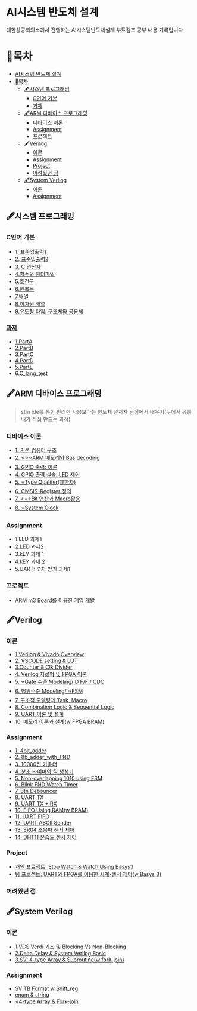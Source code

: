 # AI시스템 반도체 설계
대한상공회의소에서 진행하는 AI시스템반도체설계 부트캠프 공부 내용 기록입니다

# 📖목차
- [AI시스템 반도체 설계](#ai시스템-반도체-설계)
- [📖목차](#목차)
	- [🖋️시스템 프로그래밍](#️시스템-프로그래밍)
		- [C언어 기본](#c언어-기본)
		- [과제](#과제)
	- [🖋️ARM 디바이스 프로그래밍](#️arm-디바이스-프로그래밍)
		- [디바이스 이론](#디바이스-이론)
		- [Assignment](#assignment)
		- [프로젝트](#프로젝트)
	- [🖋️Verilog](#️verilog)
		- [이론](#이론)
		- [Assignment](#assignment-1)
		- [Project](#project)
		- [어려웠던 점](#어려웠던-점)
	- [🖋️System Verilog](#️system-verilog)
		- [이론](#이론-1)
		- [Assignment](#assignment-2)



## 🖋️시스템 프로그래밍
### C언어 기본
- [1. 표준입출력1](https://github.com/drgn88/ai-btcamp-TIL/blob/main/%EC%8B%9C%EC%8A%A4%ED%85%9C%ED%94%84%EB%A1%9C%EA%B7%B8%EB%9E%98%EB%B0%8D/1.%ED%91%9C%EC%A4%80%EC%9E%85%EC%B6%9C%EB%A0%A51.md)
- [2. 표준입출력2](https://github.com/drgn88/ai-btcamp-TIL/blob/main/%EC%8B%9C%EC%8A%A4%ED%85%9C%ED%94%84%EB%A1%9C%EA%B7%B8%EB%9E%98%EB%B0%8D/2.%ED%91%9C%EC%A4%80%EC%9E%85%EC%B6%9C%EB%A0%A52.md)
- [3. C 연산자](https://github.com/drgn88/ai-btcamp-TIL/blob/main/%EC%8B%9C%EC%8A%A4%ED%85%9C%ED%94%84%EB%A1%9C%EA%B7%B8%EB%9E%98%EB%B0%8D/3.%EC%97%B0%EC%82%B0%EC%9E%90.md)
- [4.함수와 헤더파일](https://github.com/drgn88/ai-btcamp-TIL/blob/main/%EC%8B%9C%EC%8A%A4%ED%85%9C%ED%94%84%EB%A1%9C%EA%B7%B8%EB%9E%98%EB%B0%8D/4.%ED%95%A8%EC%88%98%EC%99%80%20%ED%97%A4%EB%8D%94%ED%8C%8C%EC%9D%BC.md)
- [5.조건문](https://github.com/drgn88/ai-btcamp-TIL/blob/main/%EC%8B%9C%EC%8A%A4%ED%85%9C%ED%94%84%EB%A1%9C%EA%B7%B8%EB%9E%98%EB%B0%8D/5.%EC%A1%B0%EA%B1%B4%EB%AC%B8(if%2C%20switch-case).md)
- [6.반복문](https://github.com/drgn88/ai-btcamp-TIL/blob/main/%EC%8B%9C%EC%8A%A4%ED%85%9C%ED%94%84%EB%A1%9C%EA%B7%B8%EB%9E%98%EB%B0%8D/6.%EB%B0%98%EB%B3%B5%EB%AC%B8(for%2C%20while).md)
- [7.배열](https://github.com/drgn88/ai-btcamp-TIL/blob/main/%EC%8B%9C%EC%8A%A4%ED%85%9C%ED%94%84%EB%A1%9C%EA%B7%B8%EB%9E%98%EB%B0%8D/7.%EB%B0%B0%EC%97%B4.md)
- [8.이차원 배열](https://github.com/drgn88/ai-btcamp-TIL/blob/main/%EC%8B%9C%EC%8A%A4%ED%85%9C%ED%94%84%EB%A1%9C%EA%B7%B8%EB%9E%98%EB%B0%8D/8.%EC%9D%B4%EC%B0%A8%EC%9B%90%EB%B0%B0%EC%97%B4.md#%EC%9D%B4%EC%B0%A8%EC%9B%90-%EB%B0%B0%EC%97%B4%EC%9D%98-%EA%B5%AC%EC%A1%B0)
- [9.유도형 타입: 구조체와 공용체](https://github.com/drgn88/ai-btcamp-TIL/blob/main/%EC%8B%9C%EC%8A%A4%ED%85%9C%ED%94%84%EB%A1%9C%EA%B7%B8%EB%9E%98%EB%B0%8D/9.%EC%9C%A0%EB%8F%84%ED%98%95%20%ED%83%80%EC%9E%85.md)

### [과제](https://github.com/drgn88/ai-btcamp-TIL/tree/main/%EC%8B%9C%EC%8A%A4%ED%85%9C%ED%94%84%EB%A1%9C%EA%B7%B8%EB%9E%98%EB%B0%8D/%EA%B3%BC%EC%A0%9C)
- [1.PartA](https://github.com/drgn88/ai-btcamp-TIL/tree/main/%EC%8B%9C%EC%8A%A4%ED%85%9C%ED%94%84%EB%A1%9C%EA%B7%B8%EB%9E%98%EB%B0%8D/%EA%B3%BC%EC%A0%9C/PartA)
- [2.PartB](https://github.com/drgn88/ai-btcamp-TIL/tree/main/%EC%8B%9C%EC%8A%A4%ED%85%9C%ED%94%84%EB%A1%9C%EA%B7%B8%EB%9E%98%EB%B0%8D/%EA%B3%BC%EC%A0%9C/PartB)
- [3.PartC](https://github.com/drgn88/ai-btcamp-TIL/tree/main/%EC%8B%9C%EC%8A%A4%ED%85%9C%ED%94%84%EB%A1%9C%EA%B7%B8%EB%9E%98%EB%B0%8D/%EA%B3%BC%EC%A0%9C/PartC)
- [4.PartD](https://github.com/drgn88/ai-btcamp-TIL/blob/main/%EC%8B%9C%EC%8A%A4%ED%85%9C%ED%94%84%EB%A1%9C%EA%B7%B8%EB%9E%98%EB%B0%8D/%EA%B3%BC%EC%A0%9C/PartD/solve_D.c)
- [5.PartE](https://github.com/drgn88/ai-btcamp-TIL/tree/main/%EC%8B%9C%EC%8A%A4%ED%85%9C%ED%94%84%EB%A1%9C%EA%B7%B8%EB%9E%98%EB%B0%8D/%EA%B3%BC%EC%A0%9C/PartE)
- [6.C_lang_test](https://github.com/drgn88/ai-btcamp-TIL/blob/main/%EC%8B%9C%EC%8A%A4%ED%85%9C%ED%94%84%EB%A1%9C%EA%B7%B8%EB%9E%98%EB%B0%8D/%EA%B3%BC%EC%A0%9C/C_level_test/c_lang_test.c)

## 🖋️ARM 디바이스 프로그래밍
> stm ide를 통한 편리한 사용보다는 반도체 설계자 관점에서 배우기(무에서 유를 내가 직접 만드는 과정)
### 디바이스 이론
- [1. 기본 컴퓨터 구조](https://github.com/drgn88/ai-btcamp-TIL/blob/main/ARM%20%EB%94%94%EB%B0%94%EC%9D%B4%EC%8A%A4%20%ED%94%84%EB%A1%9C%EA%B7%B8%EB%9E%98%EB%B0%8D/1.%EA%B8%B0%EB%B3%B8_%EC%BB%B4%ED%93%A8%ED%84%B0%EA%B5%AC%EC%A1%B0.md)
- [2. ⭐⭐⭐ARM 메모리와 Bus decoding](https://github.com/drgn88/ai-btcamp-TIL/blob/main/ARM%20%EB%94%94%EB%B0%94%EC%9D%B4%EC%8A%A4%20%ED%94%84%EB%A1%9C%EA%B7%B8%EB%9E%98%EB%B0%8D/2.ARM%20%EB%A9%94%EB%AA%A8%EB%A6%AC%EC%99%80%20Bus%20decoding.md#1-%EB%B0%98%EB%8F%84%EC%B2%B4-%EB%A9%94%EB%AA%A8%EB%A6%AC-%EB%B6%84%EC%84%9D)
- [3. GPIO 출력: 이론](https://github.com/drgn88/ai-btcamp-TIL/blob/main/ARM%20%EB%94%94%EB%B0%94%EC%9D%B4%EC%8A%A4%20%ED%94%84%EB%A1%9C%EA%B7%B8%EB%9E%98%EB%B0%8D/3.GPIO%EC%B6%9C%EB%A0%A5_%EC%9D%B4%EB%A1%A0.md)
- [4. GPIO 출력 실습: LED 제어](https://github.com/drgn88/ai-btcamp-TIL/blob/main/ARM%20%EB%94%94%EB%B0%94%EC%9D%B4%EC%8A%A4%20%ED%94%84%EB%A1%9C%EA%B7%B8%EB%9E%98%EB%B0%8D/4.GPIO_PORT_LED.md)
- [5. ⭐Type Qualifer(제한자)](https://github.com/drgn88/ai-btcamp-TIL/blob/main/ARM%20%EB%94%94%EB%B0%94%EC%9D%B4%EC%8A%A4%20%ED%94%84%EB%A1%9C%EA%B7%B8%EB%9E%98%EB%B0%8D/5.Type_Qualifier.md)
- [6. CMSIS-Register 정의](https://github.com/drgn88/ai-btcamp-TIL/blob/main/ARM%20%EB%94%94%EB%B0%94%EC%9D%B4%EC%8A%A4%20%ED%94%84%EB%A1%9C%EA%B7%B8%EB%9E%98%EB%B0%8D/6.CMSIS.md)
- [7. ⭐⭐⭐Bit 연산과 Macro활용](https://github.com/drgn88/ai-btcamp-TIL/blob/main/ARM%20%EB%94%94%EB%B0%94%EC%9D%B4%EC%8A%A4%20%ED%94%84%EB%A1%9C%EA%B7%B8%EB%9E%98%EB%B0%8D/7.%EB%B9%84%ED%8A%B8%EC%97%B0%EC%82%B0%EA%B3%BC%20%EB%A7%A4%ED%81%AC%EB%A1%9C%ED%99%9C%EC%9A%A9.md)
- [8. ⭐System Clock](https://github.com/drgn88/ai-btcamp-TIL/blob/main/ARM%20%EB%94%94%EB%B0%94%EC%9D%B4%EC%8A%A4%20%ED%94%84%EB%A1%9C%EA%B7%B8%EB%9E%98%EB%B0%8D/8.System%20clk.md)

### [Assignment](https://github.com/drgn88/ai-btcamp-TIL/tree/main/ARM%20%EB%94%94%EB%B0%94%EC%9D%B4%EC%8A%A4%20%ED%94%84%EB%A1%9C%EA%B7%B8%EB%9E%98%EB%B0%8D/%EC%8B%A4%EC%8A%B5)
- 1.LED 과제1
- 2.LED 과제2
- 3.kEY 과제 1
- 4.kEY 과제 2
- 5.UART: 숫자 받기 과제1

### 프로젝트
- [ARM m3 Board를 이용한 게임 개발](https://github.com/drgn88/Arm_device_Mini_Prj/tree/main)

## 🖋️Verilog
### 이론
- [1.Verilog & Vivado Overview](https://github.com/drgn88/ai-btcamp-TIL/blob/main/Verilog/1.Vivado_Overview.md)
- [2. VSCODE setting & LUT](https://github.com/drgn88/ai-btcamp-TIL/blob/main/Verilog/2.%20VSCODE%20setting%20%26%20LUT.md)
- [3.Counter & Clk Divider](https://github.com/drgn88/ai-btcamp-TIL/blob/main/Verilog/3.Counter%20%26%20Clk%20Divider.md)
- [4. Verilog 자료형 및 FPGA 이론](https://github.com/drgn88/ai-btcamp-TIL/blob/main/Verilog/4.Verilog_%EC%9E%90%EB%A3%8C%ED%98%95%20%EB%B0%8F%20FPGA%20%EC%9D%B4%EB%A1%A0.md)
- [5. ⭐Gate 수준 Modeling/ D F/F / CDC](https://github.com/drgn88/ai-btcamp-TIL/blob/main/Verilog/5.Gate%EC%88%98%EC%A4%80%EB%AA%A8%EB%8D%B8%EB%A7%81_DFF_Delay_CDC.md)
- [6. 행위수준 Modeling/ ⭐FSM](https://github.com/drgn88/ai-btcamp-TIL/blob/main/Verilog/6.Behavioral_FSM.md)
- [7. 구조적 모델링과 Task, Macro](https://github.com/drgn88/ai-btcamp-TIL/blob/main/Verilog/7.%EA%B5%AC%EC%A1%B0%EC%A0%81%20%EB%AA%A8%EB%8D%B8%EB%A7%81%EA%B3%BC%20Task%2C%20Macro.md)
- [8. Combination Logic & Sequential Logic](https://github.com/drgn88/ai-btcamp-TIL/blob/main/Verilog/8.%20Combination%20Logic%20%26%20Sequential%20Logic.md)
- [9. UART 이론 및 설계](https://github.com/drgn88/ai-btcamp-TIL/blob/main/Verilog/9.%20UART%20%EC%9D%B4%EB%A1%A0%20%EB%B0%8F%20%EC%84%A4%EA%B3%84.md)
- [10. 메모리 이론과 설계(w FPGA BRAM)](https://github.com/drgn88/ai-btcamp-TIL/blob/main/Verilog/10.%20%EB%A9%94%EB%AA%A8%EB%A6%AC%20%EC%9D%B4%EB%A1%A0%EA%B3%BC%20%EC%84%A4%EA%B3%84(w%20FPGA%20BRAM).md)
### Assignment
- [1. 4bit_adder](https://github.com/drgn88/ai-btcamp-TIL/tree/main/Verilog/Project/adder_4b)
- [2. 8b_adder_with_FND](https://github.com/drgn88/ai-btcamp-TIL/tree/main/Verilog/Project/adder_w_FND.srcs)
- [3. 10000진 카운터](https://github.com/drgn88/ai-btcamp-TIL/tree/main/Verilog/Project/counter_10000)
- [4. 분초 타이머와 틱 생성기](https://github.com/drgn88/ai-btcamp-TIL/tree/main/Verilog/Project/min_sec_timer_w_tick_gen)
- [5. Non-overlapping 1010 using FSM](https://github.com/drgn88/ai-btcamp-TIL/tree/main/Verilog/Project/non_overlapping_1010)
- [6. Blink FND Watch Timer](https://github.com/drgn88/ai-btcamp-TIL/tree/main/Verilog/Project/blink_watch_timer)
- [7. Btn Debouncer](https://github.com/drgn88/ai-btcamp-TIL/tree/main/Verilog/Project/Debouncer)
- [8. UART TX](https://github.com/drgn88/ai-btcamp-TIL/tree/main/Verilog/Project/UART_TX)
- [9. UART TX + RX](https://github.com/drgn88/ai-btcamp-TIL/tree/main/Verilog/Project/UART_TX_RX)
- [10. FIFO Using RAM(w BRAM)](https://github.com/drgn88/ai-btcamp-TIL/tree/main/Verilog/Project/FIFO_using_ram)
- [11. UART FIFO](https://github.com/drgn88/ai-btcamp-TIL/tree/main/Verilog/Project/UART_FIFO)
- [12. UART ASCII Sender](https://github.com/drgn88/ai-btcamp-TIL/tree/main/Verilog/Project/Sender_uart)
- [13. SR04 초음파 센서 제어](https://github.com/drgn88/ai-btcamp-TIL/tree/main/Verilog/Project/SR04_sonic_sensor)
- [14. DHT11 온습도 센서 제어](https://github.com/drgn88/ai-btcamp-TIL/tree/main/Verilog/Project/DHT11_humid_temp_sensor)

### Project
- [개인 프로젝트: Stop Watch & Watch Using Basys3](https://github.com/drgn88/stop_watch_watch_basys3)
- [팀 프로젝트: UART와 FPGA를 이용한 시계-센서 제어(w Basys 3)](https://github.com/drgn88/uart_sensor_stop_watch)

### 어려웠던 점

## 🖋️System Verilog
### 이론
- [1.VCS Verdi 기초 및 Blocking Vs Non-Blocking](https://github.com/drgn88/ai-btcamp-TIL/blob/main/System_Verilog/TIL/250604.md)
- [2.Delta Delay & System Verilog Basic](https://github.com/drgn88/ai-btcamp-TIL/blob/main/System_Verilog/TIL/250605.md)
- [3.SV: 4-type Array & Subroutine(w fork-join)](https://github.com/drgn88/ai-btcamp-TIL/blob/main/System_Verilog/TIL/260609.md)
### Assignment
- [SV TB Format w Shift_reg](https://github.com/drgn88/ai-btcamp-TIL/tree/main/System_Verilog/%EC%8B%A4%EC%8A%B5/250604)
- [enum & string](https://github.com/drgn88/ai-btcamp-TIL/tree/main/System_Verilog/%EC%8B%A4%EC%8A%B5/250605)
- [⭐4-type Array & Fork-join](https://github.com/drgn88/ai-btcamp-TIL/tree/main/System_Verilog/%EC%8B%A4%EC%8A%B5/250609/ARRAY)
